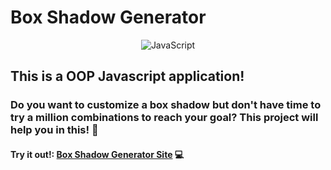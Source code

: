 # Box Shadow Generator

<div align='center'> 

  ![JavaScript](https://img.shields.io/badge/javascript-%23323330.svg?style=for-the-badge&logo=javascript&logoColor=%23F7DF1E)

</div>

## This is a OOP Javascript application!

### Do you want to customize a box shadow but don't have time to try a million combinations to reach your goal? This project will help you in this! 🤔

#### Try it out!: [Box Shadow Generator Site](https://christofermendes.github.io/box-shadow-generator/) 💻
